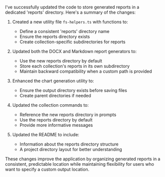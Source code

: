 I've successfully updated the code to store generated reports in a dedicated 'reports' directory. Here's a summary of the changes:

1. Created a new utility file `fs-helpers.ts` with functions to:
   - Define a consistent 'reports' directory name
   - Ensure the reports directory exists
   - Create collection-specific subdirectories for reports

2. Updated both the DOCX and Markdown report generators to:
   - Use the new reports directory by default
   - Store each collection's reports in its own subdirectory
   - Maintain backward compatibility when a custom path is provided

3. Enhanced the chart generation utility to:
   - Ensure the output directory exists before saving files
   - Create parent directories if needed

4. Updated the collection commands to:
   - Reference the new reports directory in prompts
   - Use the reports directory by default
   - Provide more informative messages

5. Updated the README to include:
   - Information about the reports directory structure
   - A project directory layout for better understanding

These changes improve the application by organizing generated reports in a consistent, predictable location while maintaining flexibility for users who want to specify a custom output location.
